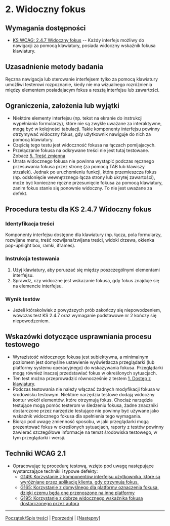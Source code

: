 # 2. Widoczny fokus

## Wymagania dostępności
-   [KS WCAG: 2.4.7 Widoczny fokus](https://www.w3.org/TR/UNDERSTANDING-WCAG20/navigation-mechanisms-focus-visible.html) -- Każdy interfejs możliwy do nawigacji za pomocą klawiatury, posiada widoczny wskaźnik fokusa klawiatury.

## Uzasadnienie metody badania
Ręczna nawigacja lub sterowanie interfejsem tylko za pomocą klawiatury umożliwi testerowi rozpoznanie, kiedy nie ma wizualnego rozróżnienia między elementem posiadajacym fokus a resztą interfejsu lub zawartości.

## Ograniczenia, założenia lub wyjątki
-   Niektóre elementy interfejsu (np. tekst na ekranie do instrukcji wypełniania formularzy), które nie są zwykle uważane za interaktywne, mogą być w kolejności tabulacji. Takie komponenty interfejsu powinny otrzymywać widoczny fokus, gdy użytkownik nawiguje do nich za pomocą klawiatury.
-   Częścią tego testu jest widoczność fokusa na łączach pomijajacych.
-   Przełączanie fokusa na odkrywane treści nie jest tutaj testowane. Zobacz [5. Treść zmienna](05_TrescZmienna.md)
-   Utrata widocznego fokusa nie powinna wystąpić podczas ręcznego przesuwania fokusa przez stronę (za pomocą TAB lub klawiszy strzałek). Jednak po uruchomieniu funkcji, która przemieszcza fokus (np. odsłonięcie wewnętrznego łącza strony lub ukrytej zawartości), może być konieczne ręczne przesunięcie fokusa za pomocą klawiatury, zanim fokus stanie się ponownie widoczny. To nie jest uważane za defekt.

## Procedura testu dla KS 2.4.7 Widoczny fokus

### Identyfikacja treści

Komponenty interfejsu dostępne dla klawiatury (np. łącza, pola formularzy, rozwijane menu, treść rozwijana/zwijana treści, widoki drzewa, okienka pop-up/light box, ramki, iframes).

### Instrukcja testowania
1.  Użyj klawiatury, aby poruszać się między poszczególnymi elementami interfejsu.
2.  Sprawdź, czy widoczne jest wskazanie fokusa, gdy fokus znajduje się na elemencie interfejsu.

### Wynik testów
-   Jeżeli którakolwiek z powyższych prób zakończy się niepowodzeniem, wówczas test KS 2.4.7 oraz wymaganie podstawowe nr 2 kończy się niepowodzeniem.

##  Wskazówki dotyczące usprawniania procesu testowego

-   Wyrazistość widocznego fokusa jest subiektywna, a minimalnym poziomem jest domyślne ustawienie wyświetlacza przeglądarki (lub platformy systemu operacyjnego) do wskazywania fokusa. Przeglądarki mogą również inaczej przedstawiać fokus w określonych sytuacjach.
-   Ten test można przeprowadzić równocześnie z testem [1. Dostęp z klawiatury](01_Klawiatura.md).
-   Podczas testowania nie należy włączać żadnych modyfikacji fokusa w środowisku testowym. Niektóre narzędzia testowe dodają widoczny kontur wokół elementów, które otrzymują fokus. Chociaż narzędzia testujące mogą pomóc testerom w śledzeniu fokusa, żadne znaczniki dostarczone przez narzędzie testujące nie powinny być używane jako wskaźnik widocznego fokusa dla spełnienia tego wymagania.
-   Biorąc pod uwagę zmienność sposobu, w jaki przeglądarki mogą prezentować fokus w określonych sytuacjach, raporty z testów powinny zawierać szczegółowe informacje na temat środowiska testowego, w tym przeglądarki i wersji.


## Techniki WCAG 2.1
-   Opracowując tę procedurę testową, wzięto pod uwagę następujące wystarczające techniki i typowe defekty:
    -   [G149: Korzystanie z komponentów interfejsu użytkownika, które są wyróżniane przez aplikację klienta, gdy otrzymują fokus.](http://www.w3.org/TR/WCAG20-TECHS/G149.html)
    -   [G165: Korzystanie z domyślnego dla platformy oznaczenia fokusa, dzięki czemu będą one przenoszone na inne platformy](https://www.w3.org/TR/WCAG20-TECHS/G165.html)
    -   [G195: Korzystanie z dobrze widocznego wskaźnika fokusa dostarczonego przez autora](https://www.w3.org/TR/WCAG20-TECHS/G195.html)

----------------------------------------
[Początek/Spis treści](index.md) | [Poprzedni](01_Klawiatura.md) | [[Następny]](03_KolejnoscFokusa.md)
